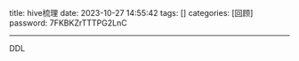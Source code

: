 title: hive梳理 
date: 2023-10-27 14:55:42 
tags: []
categories: [回顾]
password: 7FKBKZrTTTPG2LnC

---
 <!--more-->

 DDL